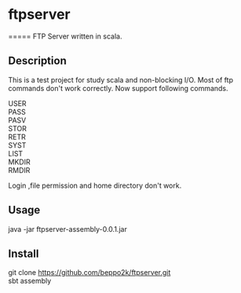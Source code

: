 # ftpserver
=====
FTP Server written in scala.

## Description
This is a test project for study scala and non-blocking I/O. Most of ftp commands don't work correctly.
Now support following commands.

USER  
PASS  
PASV  
STOR  
RETR  
SYST  
LIST  
MKDIR  
RMDIR

Login ,file permission and home directory don't work.

## Usage
java -jar ftpserver-assembly-0.0.1.jar <port>  

## Install
git clone https://github.com/beppo2k/ftpserver.git   
sbt assembly
